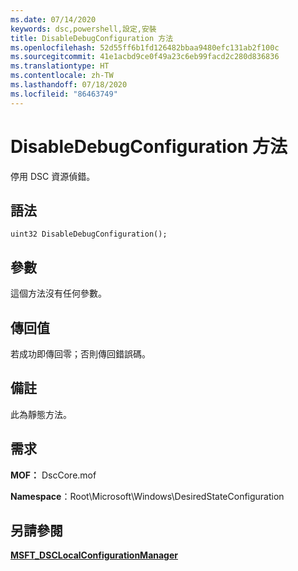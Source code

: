 ```yaml
---
ms.date: 07/14/2020
keywords: dsc,powershell,設定,安裝
title: DisableDebugConfiguration 方法
ms.openlocfilehash: 52d55ff6b1fd126482bbaa9480efc131ab2f100c
ms.sourcegitcommit: 41e1acbd9ce0f49a23c6eb99facd2c280d836836
ms.translationtype: HT
ms.contentlocale: zh-TW
ms.lasthandoff: 07/18/2020
ms.locfileid: "86463749"
---
```

# <a name="disabledebugconfiguration-method"></a>DisableDebugConfiguration 方法

停用 DSC 資源偵錯。

## <a name="syntax"></a>語法

```mof
uint32 DisableDebugConfiguration();
```

## <a name="parameters"></a>參數

這個方法沒有任何參數。

## <a name="return-value"></a>傳回值

若成功即傳回零；否則傳回錯誤碼。

## <a name="remarks"></a>備註

此為靜態方法。

## <a name="requirements"></a>需求

**MOF：** DscCore.mof

**Namespace**：Root\Microsoft\Windows\DesiredStateConfiguration

## <a name="see-also"></a>另請參閱

[**MSFT_DSCLocalConfigurationManager**](msft-dsclocalconfigurationmanager.md)
